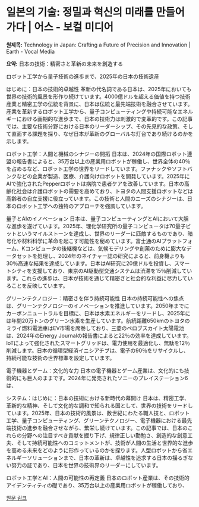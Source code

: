 # 일본의 기술: 정밀과 혁신의 미래를 만들어가다 | 어스 - 보컬 미디어

**원제목:** Technology in Japan: Crafting a Future of Precision and Innovation | Earth - Vocal Media

**요약:** 日本の技術：精密さと革新の未来を創造する

ロボット工学から量子技術の進歩まで、2025年の日本の技術遺産

はじめに：日本の技術的卓越性
革新の代名詞である日本は、2025年においても世界の技術的風景を形作り続けています。4000億ドルを超える価値を持つ技術産業と精密工学の伝統を背景に、日本は伝統と最先端技術を融合させています。産業を革新するロボット工学から、量子コンピューティングや持続可能なエネルギーにおける画期的な進歩まで、日本の技術力は刺激的で変革的です。この記事では、主要な技術分野における日本のリーダーシップ、その先見的な政策、そして直面する課題を探り、なぜ日本が革新のグローバルな灯台であり続けるのかを示します。

ロボット工学：人間と機械のシナジーの開拓
日本は、2024年の国際ロボット連盟の報告書によると、35万台以上の産業用ロボットが稼働し、世界全体の40％を占めるなど、ロボット工学の世界をリードしています。ファナックやソフトバンクなどの企業が製造、医療、介護向けロボットを開発しています。2025年にAIで強化されたPepperロボットは病院で患者ケアを改善しています。日本の高齢化社会は介護ロボットの需要を高めており、トヨタの人間支援ロボットなどは高齢者の自立支援に役立っています。この技術と人間のニーズのシナジーは、日本のロボット工学への独特のアプローチを強調しています。

量子とAIのイノベーション
日本は、量子コンピューティングとAIにおいて大胆な進歩を遂げています。2025年、理化学研究所の量子コンピュータは70量子ビットというマイルストーンを達成し、世界のリーダーに匹敵するものであり、暗号化や材料科学に革命を起こす可能性を秘めています。富士通のAIプラットフォーム、Kコンピュータの後継機などは、気候モデリングや創薬のために膨大なデータセットを処理し、2024年のネイチャー誌の研究によると、前身機よりも30％高速な結果を達成しています。日本はAI研究に20億ドルを投資し、スマートシティを支援しており、東京のAI駆動型交通システムは渋滞を15％削減しています。これらの進歩は、日本が技術を通じて精密さと社会的な利益に尽力していることを反映しています。

グリーンテクノロジー：精密さを伴う持続可能性
日本の持続可能性への焦点は、グリーンテクノロジーのイノベーションを推進しています。2050年までにカーボンニュートラルを目標に、日本は水素エネルギーをリードし、2025年には年間20万トンのグリーン水素を生産しています。航続距離650kmのトヨタのミライ燃料電池車はEV市場を席巻しており、三菱のペロブスカイト太陽電池は、2024年のEnergy Journalの報告書によると22％の効率を達成しています。IoTによって強化されたスマートグリッドは、電力使用を最適化し、無駄を12％削減します。日本の循環型経済イニシアチブは、電子の90％をリサイクルし、持続可能な技術の世界標準を設定しています。

電子機器とゲーム：文化的な力
日本の電子機器とゲーム産業は、文化的にも技術的にも巨人のままです。2024年に発売されたソニーのプレイステーション6は、


システム：はじめに：日本の技術における新時代の幕開け
日本は、精密工学、革新的な精神、そして文化的な調和で知られる国として、世界の技術をリードしています。2025年、日本の技術的風景は、数世紀にわたる職人技と、ロボット工学、量子コンピューティング、グリーンテクノロジー、電子機器における最先端技術の進歩を融合させながら、繁栄し続けています。この記事では、日本のこれらの分野への注目すべき貢献を掘り下げ、規律正しい勤勉さ、創造的な創意工夫、そして持続可能性へのコミットメントが、技術が人間の生活と世界的な進歩を高める未来をどのように形作っているのかを探ります。人型ロボットから省エネルギーソリューションまで、日本の革新は、卓越性を追求する日本の揺るぎない努力の証であり、日本を世界の技術界のリーダーにしています。

ロボット工学とAI：人間の可能性の再定義
日本のロボット産業は、その技術的アイデンティティの礎であり、35万台以上の産業用ロボットが稼働しており、

[원문 링크](https://vocal.media/earth/technology-in-japan-crafting-a-future-of-precision-and-innovation)
